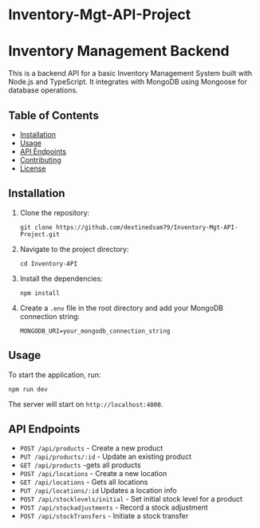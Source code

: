# Inventory-Mgt-API-Project
# Inventory Management Backend

This is a backend API for a basic Inventory Management System built with Node.js and TypeScript. It integrates with MongoDB using Mongoose for database operations.

## Table of Contents

- [Installation](#installation)
- [Usage](#usage)
- [API Endpoints](#api-endpoints)
- [Contributing](#contributing)
- [License](#license)

## Installation

1. Clone the repository:
   ```
   git clone https://github.com/dextinedsam79/Inventory-Mgt-API-Project.git
   ```

2. Navigate to the project directory:
   ```
   cd Inventory-API
   ```

3. Install the dependencies:
   ```
   npm install
   ```

4. Create a `.env` file in the root directory and add your MongoDB connection string:
   ```
   MONGODB_URI=your_mongodb_connection_string
   ```

## Usage

To start the application, run:
```
npm run dev
```

The server will start on `http://localhost:4000`.

## API Endpoints

- `POST /api/products` - Create a new product
- `PUT /api/products/:id` - Update an existing product
- `GET /api/products` -gets all products
- `POST /api/locations` - Create a new location
- `GET /api/locations` - Gets all locations
- `PUT /api/locations/:id` Updates a location info
- `POST /api/stocklevels/initial` - Set initial stock level for a product
- `POST /api/stockadjustments` - Record a stock adjustment
- `POST /api/stockTransfers` - Initiate a stock transfer




